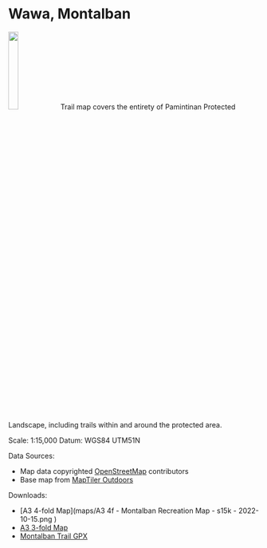 # Wawa, Montalban
<img src="maps/A3 4f - Montalban Recreation Map - s15k - 2022-10-15.png" width="20%">
Trail map covers the entirety of Pamintinan Protected Landscape, including trails within and around the protected area.

Scale: 1:15,000
Datum: WGS84 UTM51N

Data Sources:
* Map data copyrighted [OpenStreetMap](https://www.openstreetmap.org) contributors
* Base map from [MapTiler Outdoors](https://www.maptiler.com)

Downloads:
* [A3 4-fold Map](maps/A3 4f - Montalban Recreation Map - s15k - 2022-10-15.png )
* [A3 3-fold Map](https://bit.ly/3QaQoRl)
* [Montalban Trail GPX](maps/gpx/wawa-montalban-trails.gpx)

